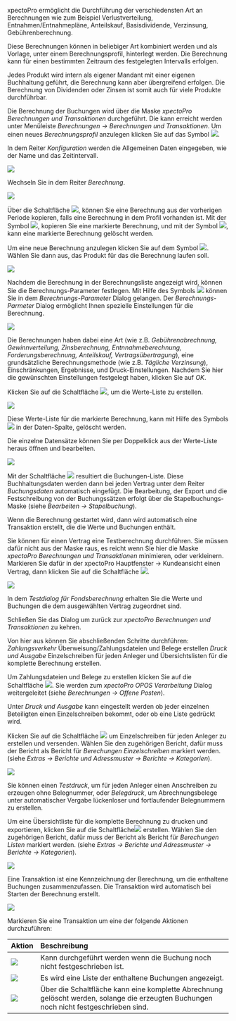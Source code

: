 xpectoPro ermöglicht die Durchführung der verschiedensten Art an Berechnungen wie zum Beispiel Verlustverteilung, Entnahmen/Entnahmepläne, Anteilskauf, Basisdividende, Verzinsung, Gebührenberechnung.

Diese Berechnungen können in beliebiger Art kombiniert werden und als Vorlage, unter einem Berechnungsprofil, hinterlegt werden.  Die Berechnung kann für einen bestimmten Zeitraum des festgelegten Intervalls erfolgen.

 Jedes Produkt wird intern als eigener Mandant mit einer eigenen Buchhaltung geführt, die Berechnung kann aber übergreifend erfolgen. Die Berechnung von Dividenden oder Zinsen ist somit auch für viele Produkte  durchführbar.
 
 Die Berechnung der Buchungen wird über die Maske *xpectoPro Berechnungen und Transaktionen*
durchgeführt. Die kann erreicht werden unter Menüleiste *Berechnungen → Berechnungen und Transaktionen*.
Um einen neues *Berechnungsprofil* anzulegen klicken Sie auf das Symbol ![](http://xpecto.github.io/docs/img/img_1441197553235.png).

In dem Reiter *Konfiguration* werden die Allgemeinen Daten eingegeben, wie der Name und das Zeitintervall.

![](http://xpecto.github.io/docs/img/img_1441196703230.png)

Wechseln Sie in dem Reiter *Berechnung*. 

![](http://xpecto.github.io/docs/img/img_1441198492709.png)

Über die Schaltfläche ![](http://xpecto.github.io/docs/img/img_1441197372050.png), können Sie eine Berechnung aus der vorherigen Periode kopieren, falls eine Berechnung in dem Profil vorhanden ist.
Mit der Symbol ![](http://xpecto.github.io/docs/img/img_1441197398657.png), kopieren Sie eine markierte Berechnung, und mit der Symbol ![](http://xpecto.github.io/docs/img/img_1441197418881.png), kann eine markierte Berechnung gelöscht werden.

Um eine neue Berechnung anzulegen klicken Sie auf dem Symbol ![](http://xpecto.github.io/docs/img/img_1441108798517.png). Wählen Sie dann  aus, das Produkt für das die Berechnung laufen soll.

![](http://xpecto.github.io/docs/img/img_1441198576702.png)

Nachdem die Berechnung in der Berechnungsliste angezeigt wird, können Sie die Berechnungs-Parameter festlegen. Mit Hilfe des Symbols ![](http://xpecto.github.io/docs/img/img_1441188262764.png) können Sie in dem *Berechnungs-Parameter* Dialog gelangen. Der *Berechnungs-Parmeter* Dialog ermöglicht Ihnen spezielle Einstellungen für die Berechnung. 

![](http://xpecto.github.io/docs/img/img_1441198751659.png)

Die Berechnungen haben dabei eine Art (wie z.B. *Gebührenabrechnung, Gewinnverteilung, Zinsberechnung, Entnnahmeberechnung, Forderungsberechnung, Anteilskauf, Vertragsübertragung*), eine grundsätzliche Berechnungsmethode (wie z.B. *Tägliche Verzinsung*), Einschränkungen, Ergebnisse,  und Druck-Einstellungen. 
Nachdem Sie hier die gewünschten Einstellungen festgelegt haben,  klicken Sie auf *OK*.

Klicken Sie auf die Schaltfläche ![](http://xpecto.github.io/docs/img/img_1441121273470.png), um die Werte-Liste zu erstellen. 

![](http://xpecto.github.io/docs/img/img_1441199916775.png)

Diese Werte-Liste für die markierte Berechnung, kann mit Hilfe des Symbols ![](http://xpecto.github.io/docs/img/img_1441197139978.png) in der Daten-Spalte, gelöscht werden.

Die einzelne Datensätze können Sie per Doppelklick aus der Werte-Liste heraus öffnen und bearbeiten. 

![](http://xpecto.github.io/docs/img/img_1441204665555.png)

Mit der Schaltfläche ![](http://xpecto.github.io/docs/img/img_1441187895311.png) resultiert die Buchungen-Liste. Diese Buchhaltungsdaten werden dann bei jeden Vertrag unter dem Reiter *Buchungsdaten* automatisch eingefügt. Die Bearbeitung, der Export und die Festschreibung von der Buchungssätzen erfolgt über die Stapelbuchungs-Maske (siehe *Bearbeiten → Stapelbuchung*).

Wenn die Berechnung gestartet wird, dann wird automatisch eine Transaktion erstellt, die die Werte und Buchungen enthält. 

Sie können für einen Vertrag eine Testberechnung durchführen. Sie müssen dafür nicht aus der Maske raus, es reicht wenn Sie hier die Maske *xpectoPro Berechnungen und Transaktionen* minimieren, oder verkleinern. 
Markieren Sie dafür in der xpectoPro Hauptfenster → Kundeansicht einen Vertrag, dann klicken Sie auf die Schaltfläche ![](http://xpecto.github.io/docs/img/img_1441205184520.png). 

![](http://xpecto.github.io/docs/img/img_1441199681398.png)

In dem *Testdialog für Fondsberechnung* erhalten Sie die Werte und Buchungen die dem ausgewählten Vertrag zugeordnet sind. 

Schließen Sie das Dialog um zurück zur *xpectoPro Berechnungen und Transaktionen* zu kehren.

Von hier aus können Sie abschließenden Schritte durchführen:
*Zahlungsverkehr* Überweisung/Zahlungsdateien und Belege erstellen 
*Druck und Ausgabe* Einzelschreiben für jeden Anleger und Übersichtslisten für die komplette Berechnung erstellen.

Um Zahlungsdateien und Belege zu erstellen klicken Sie auf die Schaltfläche ![](http://xpecto.github.io/docs/img/img_1441187959011.png). Sie werden zum  *xpectoPro OPOS Verarbeitung* Dialog weitergeleitet (siehe *Berechnungen → Offene Posten*). 

Unter *Druck und Ausgabe* kann eingestellt werden ob jeder einzelnen Beteiligten einen Einzelschreiben bekommt, oder ob eine Liste gedrückt wird.

Klicken Sie auf die Schaltfläche ![](http://xpecto.github.io/docs/img/img_1441187997984.png) um Einzelschreiben für jeden Anleger zu erstellen und versenden. Wählen Sie den zugehörigen Bericht,
dafür muss der Bericht als Bericht für *Berechungen Einzelschreiben* markiert werden. (siehe *Extras → Berichte und Adressmuster → Berichte → Kategorien*).

![](http://xpecto.github.io/docs/img/img_1441360646363.png)

Sie können einen *Testdruck*, um für jeden Anleger einen Anschreiben zu erzeugen ohne Belegnummer, oder *Belegdruck*, um Abrechnungsbelege unter automatischer Vergabe lückenloser und fortlaufender Belegnummern zu erstellen.

Um eine Übersichtliste für die komplette Berechnung zu drucken und exportieren, klicken Sie auf die Schaltfläche![](http://xpecto.github.io/docs/img/img_1441188040541.png) erstellen. Wählen Sie den zugehörigen Bericht, dafür muss der Bericht als Bericht für *Berechungen Listen* markiert werden. (siehe *Extras → Berichte und Adressmuster → Berichte → Kategorien*).

![](http://xpecto.github.io/docs/img/img_1441360701050.png)

Eine Transaktion ist eine Kennzeichnung der Berechnung, um die enthaltene Buchungen zusammenzufassen. Die Transaktion wird automatisch bei Starten der Berechnung erstellt.

![](http://xpecto.github.io/docs/img/img_1441364859005.png)

Markieren Sie eine Transaktion um eine der folgende Aktionen durchzuführen:

| Aktion           |    Beschreibung     |  
| ------------- |:-------------| 
| ![](http://xpecto.github.io/docs/img/img_1441366232699.png)     |  Kann durchgeführt werden wenn die Buchung noch nicht festgeschrieben ist.| 
| ![](http://xpecto.github.io/docs/img/img_1441366314917.png)   |  Es wird eine Liste der enthaltene Buchungen angezeigt.| 
| ![](http://xpecto.github.io/docs/img/img_1441366201137.png)     | Über die Schaltfläche kann eine komplette Abrechnung gelöscht werden, solange die erzeugten Buchungen noch nicht festgeschrieben sind. | 



